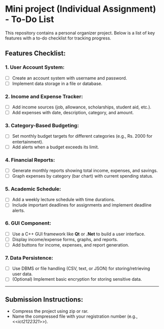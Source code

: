 # Mini project (Individual Assignment) - To-Do List

This repository contains a personal organizer project. Below is a list of key features with a to-do checklist for tracking progress.

## Features Checklist:

### 1. User Account System:
- [ ] Create an account system with username and password.
- [ ] Implement data storage in a file or database.

### 2. Income and Expense Tracker:
- [ ] Add income sources (job, allowance, scholarships, student aid, etc.).
- [ ] Add expenses with date, description, category, and amount.

### 3. Category-Based Budgeting:
- [ ] Set monthly budget targets for different categories (e.g., Rs. 2000 for entertainment).
- [ ] Add alerts when a budget exceeds its limit.

### 4. Financial Reports:
- [ ] Generate monthly reports showing total income, expenses, and savings.
- [ ] Graph expenses by category (bar chart) with current spending status.

### 5. Academic Schedule:
- [ ] Add a weekly lecture schedule with time durations.
- [ ] Include important deadlines for assignments and implement deadline alerts.

### 6. GUI Component:
- [ ] Use a C++ GUI framework like **Qt** or **.Net** to build a user interface.
- [ ] Display income/expense forms, graphs, and reports.
- [ ] Add buttons for income, expenses, and report generation.

### 7. Data Persistence:
- [ ] Use DBMS or file handling (CSV, text, or JSON) for storing/retrieving user data.
- [ ] (Optional) Implement basic encryption for storing sensitive data.

---

## Submission Instructions:
- Compress the project using zip or rar.
- Name the compressed file with your registration number (e.g., <<*ict2122321*>>).
